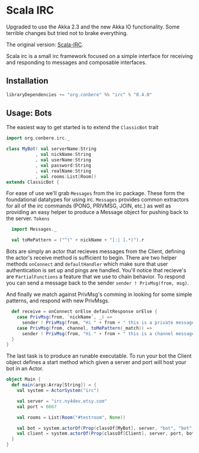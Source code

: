 # Scala IRC

Upgraded to use the Akka 2.3 and the new Akka IO functionality. Some terrible changes but tried not to brake everything.

The original version: [Scala-IRC](https://github.com/aconbere/Scala-IRC).

Scala irc is a small irc framework focused on a simple interface for receiving and responding to messages and composable interfaces.

## Installation

```scala
libraryDependencies += "org.conbere" %% "irc" % "0.4.0"
```

## Usage: Bots

The easiest way to get started is to extend the `ClassicBot` trait

``` scala
import org.conbere.irc._

class MyBot( val serverName:String
           , val nickName:String
           , val userName:String
           , val password:String
           , val realName:String
           , val rooms:List[Room])
extends ClassicBot {
```

For ease of use we'll grab `Messages` from the irc package. These form the foundational datatypes for using irc. `Messages` provides common extractors for all of the irc commands (PONG, PRIVMSG, JOIN, etc.) as well as providing an easy helper to produce a Message object for pushing back to the server. `Tokens` 
  
```scala
  import Messages._

  val toMePattern = ("^(" + nickName + "[:| ].*)").r
```

Bots are simply an actor that recieves messages from the Client, defining the actor's receive method is sufficient to begin. There are two helper methods `onConnect` and `defaultHandler` which make sure that user authentication is set up and pings are handled. You'll notice that recieve's are `PartialFunctions` a feature that we use to chain behavior. To respond you can send a message back to the sender `sender ! PrivMsg(from, msg)`.

And finally we match against PrivMsg's comming in looking for some simple patterns, and respond with new PrivMsgs.

```scala
  def receive = onConnect orElse defaultResponse orElse {
    case PrivMsg(from, `nickName`, _) =>
      sender ! PrivMsg(from, "Hi " + from + " this is a private message")
    case PrivMsg(from, channel, toMePattern(_match)) =>
      sender ! PrivMsg(from, "Hi " + from + " this is a channel message directed at me")
  }
}
```

The last task is to produce an runable executable. To run your bot the Client object defines a start method which given a server and port will host your bot in an Actor.

```scala
object Main {
  def main(args:Array[String]) = {
    val system = ActorSystem("irc")

    val server = "irc.ny4dev.etsy.com"
    val port = 6667

    val rooms = List(Room("#testroom", None))

    val bot = system.actorOf(Prop(classOf[MyBot], server, "bot", "bot", "pass", "Bot", rooms))
    val client = system.actorOf(Prop(classOf[Client], server, port, bot))
  }
}
```
